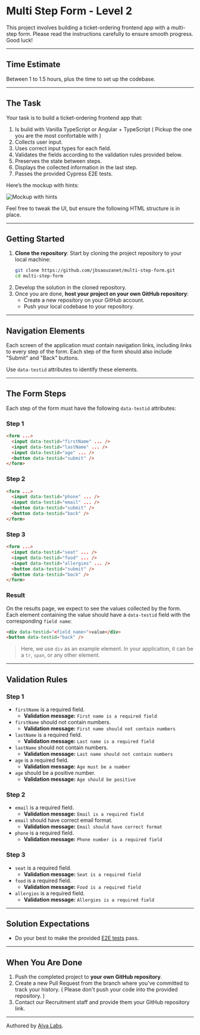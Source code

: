 
# Multi Step Form - Level 2

This project involves building a ticket-ordering frontend app with a multi-step form. Please read the instructions carefully to ensure smooth progress. Good luck!

---

## Time Estimate

Between 1 to 1.5 hours, plus the time to set up the codebase.

---

## The Task

Your task is to build a ticket-ordering frontend app that:
1. Is build with Vanilla TypeScript or Angular + TypeScript ( Pickup the one you are the most confortable with )
2. Collects user input.
3. Uses correct input types for each field.
4. Validates the fields according to the validation rules provided below.
5. Preserves the state between steps.
6. Displays the collected information in the last step.
7. Passes the provided Cypress E2E tests.

Here’s the mockup with hints:

![Mockup with hints](https://user-images.githubusercontent.com/1162212/138476002-0be62ddc-3ff5-4450-a7e1-52c47500660f.png)

Feel free to tweak the UI, but ensure the following HTML structure is in place.

---

## Getting Started

1. **Clone the repository**: Start by cloning the project repository to your local machine:
   ```bash
   git clone https://github.com/jbsaouzanet/multi-step-form.git
   cd multi-step-form
   ```
2. Develop the solution in the cloned repository.
3. Once you are done, **host your project on your own GitHub repository**:
   - Create a new repository on your GitHub account.
   - Push your local codebase to your repository.

---

## Navigation Elements

Each screen of the application must contain navigation links, including links to every step of the form. Each step of the form should also include "Submit" and "Back" buttons.

Use `data-testid` attributes to identify these elements.

---

## The Form Steps

Each step of the form must have the following `data-testid` attributes:

### Step 1

```html
<form ...>
  <input data-testid="firstName" ... />
  <input data-testid="lastName" ... />
  <input data-testid="age" ... />
  <button data-testid="submit" />
</form>
```

### Step 2

```html
<form ...>
  <input data-testid="phone" ... />
  <input data-testid="email" ... />
  <button data-testid="submit" />
  <button data-testid="back" />
</form>
```

### Step 3

```html
<form ...>
  <input data-testid="seat" ... />
  <input data-testid="food" ... />
  <input data-testid="allergies" ... />
  <button data-testid="submit" />
  <button data-testid="back" />
</form>
```

### Result

On the results page, we expect to see the values collected by the form. Each element containing the value should have a `data-testid` field with the corresponding `field name`:

```html
<div data-testid="<field name>">value</div>
<button data-testid="back" />
```

> Here, we use `div` as an example element. In your application, it can be a `tr`, `span`, or any other element.

---

## Validation Rules

### Step 1

- `firstName` is a required field.
  - **Validation message:** `First name is a required field`
- `firstName` should not contain numbers.
  - **Validation message:** `First name should not contain numbers`
- `lastName` is a required field.
  - **Validation message:** `Last name is a required field`
- `lastName` should not contain numbers.
  - **Validation message:** `Last name should not contain numbers`
- `age` is a required field.
  - **Validation message:** `Age must be a number`
- `age` should be a positive number.
  - **Validation message:** `Age should be positive`

### Step 2

- `email` is a required field.
  - **Validation message:** `Email is a required field`
- `email` should have correct email format.
  - **Validation message:** `Email should have correct format`
- `phone` is a required field.
  - **Validation message:** `Phone number is a required field`

### Step 3

- `seat` is a required field.
  - **Validation message:** `Seat is a required field`
- `food` is a required field.
  - **Validation message:** `Food is a required field`
- `allergies` is a required field.
  - **Validation message:** `Allergies is a required field`

---

## Solution Expectations

- Do your best to make the provided [E2E tests](cypress/e2e/test.cy.js) pass.

---

## When You Are Done

1. Push the completed project to **your own GitHub repository**.
2. Create a new Pull Request from the branch where you've committed to track your history. ( Please don't push your code into the provided repository. )
3. Contact our Recruitment staff and provide them your GitHub repository link.

---

Authored by [Alva Labs](https://www.alvalabs.io/).
